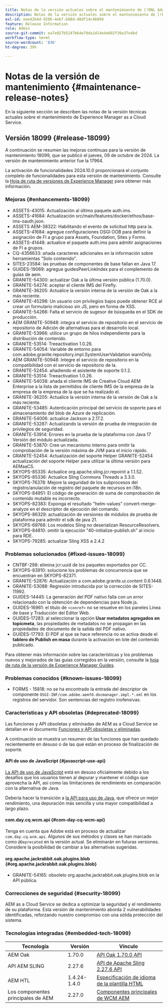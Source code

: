 ```yaml
---
title: Notas de la versión actuales sobre el mantenimiento de [!DNL Adobe Experience Manager] as a Cloud Service.
description: Notas de la versión actuales sobre el mantenimiento de [!DNL Adobe Experience Manager] as a Cloud Service.
exl-id: eee42b4d-9206-4ebf-b88d-d8df14c46094
feature: Release Information
role: Admin
source-git-commit: ea7e027b5247b64e78da1d14e4e602f39a37e4bd
workflow-type: tm+mt
source-wordcount: '836'
ht-degree: 39%

---
```



# Notas de la versión de mantenimiento {#maintenance-release-notes}

En la siguiente sección se describen las notas de la versión técnicas actuales sobre el mantenimiento de Experience Manager as a Cloud Service.

## Versión 18099 {#release-18099}

A continuación se resumen las mejoras continuas para la versión de mantenimiento 18099, que se publicó el jueves, 09 de octubre de 2024. La versión de mantenimiento anterior fue la 17964.

La activación de funcionalidades 2024.10.0 proporcionará el conjunto completo de funcionalidades para esta versión de mantenimiento. Consulte la [Hoja de ruta de versiones de Experience Manager](https://experienceleague.adobe.com/es/docs/experience-manager-release-information/aem-release-updates/update-releases-roadmap) para obtener más información.

### Mejoras {#enhancements-18099}

* ASSETS-43015: Actualización al último paquete auth.ims.
* ASSETS-41684: Actualización src/main/features/docker/ethos/base-ims-oauth.json.
* ASSETS AEM-38322: Habilitando el evento de solicitud http para la.
* ASSETS-41684: agregue configuraciones OSGI OOB para definir la asignación de FI a grupo para Assets, Foundation, Sites y Forms.
* ASSETS-41448: actualice el paquete auth.ims para admitir asignaciones de FI a grupos.
* CQ-4356633: añada caracteres adicionales en la información sobre herramientas &quot;Solo contenido&quot;.
* SITES-23584: las pruebas de componentes de base fallan en Java 17.
* GUIDES-19069: agregue guidesPeerLinkIndex para el complemento de guías de aem.
* GRANITE-54300: actualizar Oak a la última versión pública (1.70.0).
* GRANITE-54274: aceptar el cliente IMS del Firefly.
* GRANITE-36205: Actualice la versión interna de la versión de Oak a la más reciente.
* GRANITE-45298: Un usuario con privilegios bajos puede obtener RCE al crear un formulario malicioso sin JS, pero en forma de XSS.
* GRANITE-54266: Falta el servicio de sugesor de búsqueda en el SDK de producción.
* AEM GRANITE-50948: integra el servicio de repositorio en el servicio de repositorio de Adición de alternativas para el desarrollo local.
* GRANITE-53966: utilice un grupo de hilos independiente para la distribución de contenido.
* GRANITE-53514: Treeactivation 1.0.26.
* GRANITE-54054: Variable de entorno para com.adobe.granite.repository.impl.SystemUserValidation warnOnly.
* AEM GRANITE-50948: Integre el servicio de repositorio en la compatibilidad con el servicio de repositorio de la.
* GRANITE-52454: añadiendo el asistente de soporte 0.1.2.
* GRANITE-53514: Treeactivation 1.0.26.
* GRANITE-54038: añada el cliente IMS de Creative Cloud AEM Enterprise a la lista de permitidos de cliente IMS de la empresa de la empresa de la empresa de la que se ha realizado el.
* GRANITE-36205: Actualice la versión interna de la versión de Oak a la más reciente.
* GRANITE-53485: Autenticación principal del servicio de soporte para el almacenamiento del blob de Azure de replicación.
* GRANITE-54006: actualice Jackson a 2.17.2.
* GRANITE-53287: Actualizando la versión de prueba de integración de privilegios de seguridad.
* GRANITE-53914: Errores en la prueba de la plataforma con Java 17 Versión del módulo actualizada.
* GRANITE-53870: Cree un mecanismo interno para omitir la comprobación de la versión máxima de JVM para el inicio rápido.
* GRANITE-52454: Actualización del soporte Helper GRANITE-52454 actualización del soporte Helper para utilizar la última versión para AEMaaCS.
* SKYOPS-85335: Actualice org.apache.sling.jcr.repoinit a 1.1.52.
* SKYOPS-85336: Actualice Sling Commons Threads a 3.3.0.
* SKYOPS-76378: Mejore la seguridad de los subprocesos del registro/anulación de registro del paquete de recursos en i18n.
* SKYOPS-84951: El código de generación de suma de comprobación de contenido mutable es incorrecto.
* SKYOPS-82383: Exponga el resultado &quot;helm-values&quot; convert-merge-analyze en el descriptor de ejecución del comando.
* SKYOPS-86329: actualización de versiones de módulos de prueba de plataforma para admitir el sdk de java 21.
* SKYOPS-69768: Los modelos Sling no deserializan ResourceResolvers.
* SKYOPS-84810: omitir la ejecución &quot;40-initialize-publish.sh&quot; al inicio para RDE.
* SKYOPS-79285: actualizar Sling XSS a 2.4.2

### Problemas solucionados {#fixed-issues-18099}

* CNTBF-298: elimina jcr:uuid de los paquetes exportados por CC.
* SKYOPS-83910: solucione los problemas de concurrencia que se encuentran en SKYOPS-82371.
* GRANITE-52876: Actualización a com.adobe.granite.ui.content 0.8.1448.
* GRANITE-53088: Regresión introducida por la corrección de SITES-11992.
* GUIDES-14445: La generación del PDF nativo falla con un error relacionado con la obtención de dependencias para Node.js.
* GUIDES-16961: el título de `<conref>` no se resuelve en los paneles Línea de base y Traducción del Editor Web.
* GUIDES-17283: al seleccionar la opción **Usar metadatos agregados en topicmeta**, las propiedades de metadatos no se propagan en las propiedades de documento de la salida del PDF nativo.
* GUIDES-17793: El PDF al que se hace referencia no se activa desde el **tablero de Publish en masa** durante la activación en lote del contenido publicado.

Para obtener más información sobre las características y los problemas nuevos y mejorados de las guías corregidos en la versión, consulte la [hoja de ruta de la versión de Experience Manager Guides](https://experienceleague.adobe.com/es/docs/experience-manager-guides/using/release-info/aem-guides-releases-roadmap).

### Problemas conocidos {#known-issues-18099}

* FORMS - 15818: no se ha encontrado la entrada del descriptor de componente `OSGI-INF/com.adobe.aemfd.docmanager.impl.*.xml` en los registros del servidor. Son sentencias del registro inofensivas.

### Características y API obsoletas {#deprecated-18099}

Las funciones y API obsoletas y eliminadas de AEM as a Cloud Service se detallan en el documento [Funciones y API obsoletas y eliminadas](/help/release-notes/deprecated-removed-features.md).

A continuación se muestra un resumen de las funciones que han quedado recientemente en desuso o de las que están en proceso de finalización de soporte.

#### API de uso de JavaScript {#javascript-use-api}

[La API de uso de JavaScript](https://github.com/adobe/htl-spec/blob/master/SPECIFICATION.md#42-javascript-use-api) está en desuso oficialmente debido a los desafíos que los usuarios tienen al depurar y mantener el código que aprovecha la API, así como las limitaciones de rendimiento en comparación con la alternativa de Java.

Debería hacer la transición a [la API para uso de Java](https://experienceleague.adobe.com/es/docs/experience-manager-htl/content/java-use-api), que ofrece un mejor rendimiento, una depuración más sencilla y una mayor compatibilidad a largo plazo.

#### com.day.cq.wcm.api {#com-day-cq-wcm-api}

Tenga en cuenta que Adobe está en proceso de actualizar `com.day.cq.wcm.api`. Algunos de sus métodos y clases se han marcado como `@Deprecated` en la versión actual. Se eliminarán en futuras versiones. Considere la posibilidad de cambiar a las alternativas sugeridas.

#### org.apache.jackrabbit.oak.plugins.blob {#org.apache.jackrabbit.oak.plugins.blob}

* GRANITE-54165: obsoleto org.apache.jackrabbit.oak.plugins.blob en la API pública.

### Correcciones de seguridad {#security-18099}

AEM as a Cloud Service se dedica a optimizar la seguridad y el rendimiento de su plataforma. Esta versión de mantenimiento aborda 2 vulnerabilidades identificadas, reforzando nuestro compromiso con una sólida protección del sistema.

### Tecnologías integradas {#embedded-tech-18099}

| Tecnología | Versión | Vínculo |
|---|---|---|
| AEM Oak | 1.70.0 | [API Oak 1.70.0 API](https://www.javadoc.io/doc/org.apache.jackrabbit/oak-api/1.70.0/index.html) |
| API AEM SLING | 2.27.6 | [API de Apache Sling 2.27.6 API](https://www.javadoc.io/doc/org.apache.sling/org.apache.sling.api/latest/index.html) |
| AEM HTL | 1.4.24-1.4.0 | [Especificación de idioma de la plantilla HTML](https://github.com/adobe/htl-spec) |
| Los componentes principales de AEM | 2.27.0 | [Componentes principales de WCM AEM](https://github.com/adobe/aem-core-wcm-components) |
